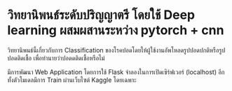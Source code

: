 # วิทยานิพนธ์ระดับปริญญาตรี โดยใช้ Deep learning ผสมผสานระหว่าง pytorch + cnn
วิทยานิพนธ์นี้เกี่ยวกับการ Classification ของโรคปอดโดยให้ผู้ใช้งานอัพโหลดรูปปอดปกติหรือรูปปอดติดเชื้อ เพื่อทำนายว่าปอดดติดเชื้อหรือไม่

มีการพัฒนา Web Application โดยการใช้ Flask จำลองในการเปิดเซิร์ฟเวอร์ (localhost) อีกทั้งตัวโมเดลมีการ Train ผ่านเว็บไซต์ Kaggle โดยเฉพาะ
